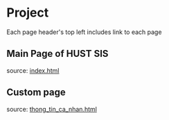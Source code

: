# Project 
Each page header's top left includes link to each page 

## Main Page of HUST SIS 
source: [index.html](index.html)


## Custom page 
source: [thong_tin_ca_nhan.html](thong_tin_ca_nhan.html)